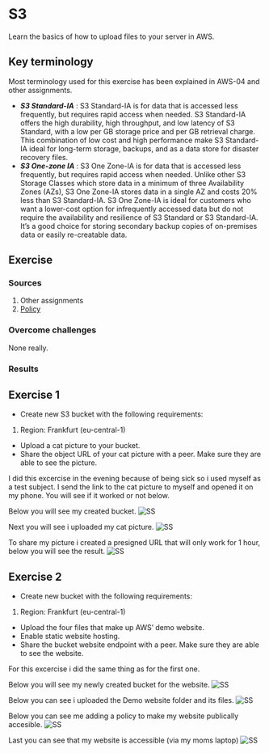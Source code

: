 # S3
Learn the basics of how to upload files to your server in AWS.


## Key terminology
Most terminology used for this exercise has been explained in AWS-04 and other assignments.

- ***S3 Standard-IA*** : S3 Standard-IA is for data that is accessed less frequently, but requires rapid access when needed. S3 Standard-IA offers the high durability, high throughput, and low latency of S3 Standard, with a low per GB storage price and per GB retrieval charge. This combination of low cost and high performance make S3 Standard-IA ideal for long-term storage, backups, and as a data store for disaster recovery files.
- ***S3 One-zone IA*** : S3 One Zone-IA is for data that is accessed less frequently, but requires rapid access when needed. Unlike other S3 Storage Classes which store data in a minimum of three Availability Zones (AZs), S3 One Zone-IA stores data in a single AZ and costs 20% less than S3 Standard-IA. S3 One Zone-IA is ideal for customers who want a lower-cost option for infrequently accessed data but do not require the availability and resilience of S3 Standard or S3 Standard-IA. It’s a good choice for storing secondary backup copies of on-premises data or easily re-creatable data.







## Exercise
### Sources
1. Other assignments
2. [Policy](https://docs.aws.amazon.com/AmazonS3/latest/userguide/HostingWebsiteOnS3Setup.html#step4-add-bucket-policy-make-content-public)



### Overcome challenges
None really.

### Results
## Exercise 1

- Create new S3 bucket with the following requirements:
1. Region: Frankfurt (eu-central-1)
- Upload a cat picture to your bucket.
- Share the object URL of your cat picture with a peer. Make sure they are able to see the picture.

I did this excercise in the evening because of being sick so i used myself as a test subject. I send the link to the cat picture to myself and opened it on my phone. You will see if it worked or not below.

Below you will see my created bucket.
![SS](../../00_includes/AWS-05/bucketmade.png)

Next you will see i uploaded my cat picture.
![SS](../../00_includes/AWS-05/catupload.png)

To share my picture i created a presigned URL that will only work for 1 hour, below you will see the result.
![SS](../../00_includes/AWS-05/cat2.jpeg)

## Exercise 2

- Create new bucket with the following requirements:
1. Region: Frankfurt (eu-central-1)
- Upload the four files that make up AWS’ demo website.
- Enable static website hosting.
- Share the bucket website endpoint with a peer. Make sure they are able to see the website.

For this excercise i did the same thing as for the first one.

Below you will see my newly created bucket for the website.
![SS](../../00_includes/AWS-05/bucket2made.png)

Below you can see i uploaded the Demo website folder and its files.
![SS](../../00_includes/AWS-05/demoupload.png)

Below you can see me adding a policy to make my website publically accesible.
![SS](../../00_includes/AWS-05/policy%20added.png)

Last you can see that my website is accessible (via my moms laptop)
![SS](../../00_includes/AWS-05/statweb.png)





